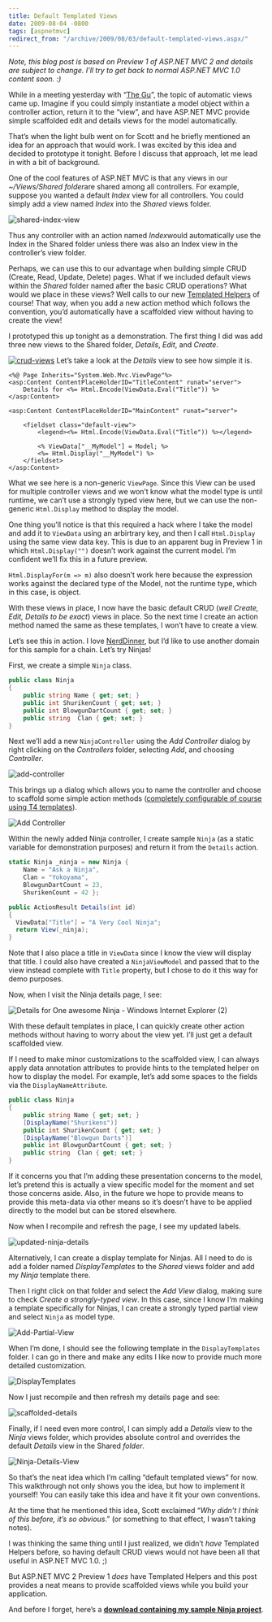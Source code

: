 ```yaml
---
title: Default Templated Views
date: 2009-08-04 -0800
tags: [aspnetmvc]
redirect_from: "/archive/2009/08/03/default-templated-views.aspx/"
---
```


*Note, this blog post is based on Preview 1 of ASP.NET MVC 2 and details
are subject to change. I’ll try to get back to normal ASP.NET MVC 1.0
content soon. :)*

While in a meeting yesterday with “[The
Gu](http://weblogs.asp.net/scottgu/ "Scott Guthrie's Blog")”, the topic
of automatic views came up. Imagine if you could simply instantiate a
model object within a controller action, return it to the “view”, and
have ASP.NET MVC provide simple scaffolded edit and details views for
the model automatically.

That’s when the light bulb went on for Scott and he briefly mentioned an
idea for an approach that would work. I was excited by this idea and
decided to prototype it tonight. Before I discuss that approach, let me
lead in with a bit of background.

One of the cool features of ASP.NET MVC is that any views in our
*\~/Views/Shared folder*are shared among all controllers. For example,
suppose you wanted a default *Index* view for all controllers. You could
simply add a view named *Index* into the *Shared* views folder.

![shared-index-view](https://haacked.com/images/haacked_com/WindowsLiveWriter/DefaultViewsforASP.NETMVC2_13B12/shared-index-view_3.png "shared-index-view")

Thus any controller with an action named *Index*would automatically use
the Index in the Shared folder unless there was also an Index view in
the controller’s view folder.

Perhaps, we can use this to our advantage when building simple CRUD
(Create, Read, Update, Delete) pages. What if we included default views
within the *Shared* folder named after the basic CRUD operations? What
would we place in these views? Well calls to our new [Templated
Helpers](http://msdn.microsoft.com/en-us/library/ee308450(VS.100).aspx "Templated Helpers on MSDN")
of course! That way, when you add a new action method which follows the
convention, you’d automatically have a scaffolded view without having to
create the view!

I prototyped this up tonight as a demonstration. The first thing I did
was add three new views to the Shared folder, *Details*, *Edit*, and
*Create*.

[![crud-views](https://haacked.com/images/haacked_com/WindowsLiveWriter/DefaultViewsforASP.NETMVC2_13B12/crud-views_thumb.png "crud-views")](https://haacked.com/images/haacked_com/WindowsLiveWriter/DefaultViewsforASP.NETMVC2_13B12/crud-views_2.png)
Let’s take a look at the *Details* view to see how simple it is.

```aspx-cs
<%@ Page Inherits="System.Web.Mvc.ViewPage"%>
<asp:Content ContentPlaceHolderID="TitleContent" runat="server">
    Details for <%= Html.Encode(ViewData.Eval("Title")) %>
</asp:Content>

<asp:Content ContentPlaceHolderID="MainContent" runat="server">

    <fieldset class="default-view">
        <legend><%= Html.Encode(ViewData.Eval("Title")) %></legend>
    
        <% ViewData["__MyModel"] = Model; %>
        <%= Html.Display("__MyModel") %>
    </fieldset>
</asp:Content>
```

What we see here is a non-generic `ViewPage`. Since this View can be
used for multiple controller views and we won’t know what the model type
is until runtime, we can’t use a strongly typed view here, but we can
use the non-generic `Html.Display` method to display the model.

One thing you’ll notice is that this required a hack where I take the
model and add it to `ViewData` using an arbirtrary key, and then I call
`Html.Display` using the same view data key. This is due to an apparent
bug in Preview 1 in which `Html.Display("")` doesn’t work against the
current model. I’m confident we’ll fix this in a future preview.

`Html.DisplayFor(m => m)` also doesn’t work here because the expression
works against the declared type of the Model, not the runtime type,
which in this case, is object.

With these views in place, I now have the basic default CRUD (*well
Create, Edit, Details to be exact*) views in place. So the next time I
create an action method named the same as these templates, I won’t have
to create a view.

Let’s see this in action. I love
[NerdDinner](http://nerddinner.codeplex.com/ "NerdDinner on CodePlex"),
but I’d like to use another domain for this sample for a chain. Let’s
try Ninjas!

First, we create a simple `Ninja` class.

```csharp
public class Ninja
{
    public string Name { get; set; }
    public int ShurikenCount { get; set; }
    public int BlowgunDartCount { get; set; }
    public string  Clan { get; set; }
}
```

Next we’ll add a new `NinjaController` using the *Add Controller* dialog
by right clicking on the *Controllers* folder, selecting *Add*, and
choosing *Controller*.

![add-controller](https://haacked.com/images/haacked_com/WindowsLiveWriter/DefaultViewsforASP.NETMVC2_13B12/add-controller_5.png "add-controller")

This brings up a dialog which allows you to name the controller and
choose to scaffold some simple action methods ([completely configurable
of course using T4
templates](https://haacked.com/archive/2009/01/31/t4-templates-in-asp.net-mvc.aspx "T4 Templates in ASP.NET MVC")).

![Add
Controller](https://haacked.com/images/haacked_com/WindowsLiveWriter/DefaultViewsforASP.NETMVC2_13B12/Add%20Controller_3.png "Add Controller")

Within the newly added Ninja controller, I create sample `Ninja` (as a
static variable for demonstration purposes) and return it from the
`Details` action.

```csharp
static Ninja _ninja = new Ninja { 
    Name = "Ask a Ninja", 
    Clan = "Yokoyama", 
    BlowgunDartCount = 23, 
    ShurikenCount = 42 };

public ActionResult Details(int id)
{
  ViewData["Title"] = "A Very Cool Ninja";
  return View(_ninja);
}
```

Note that I also place a title in `ViewData` since I know the view will
display that title. I could also have created a `NinjaViewModel` and
passed that to the view instead complete with `Title` property, but I
chose to do it this way for demo purposes.

Now, when I visit the Ninja details page, I see:

![Details for One awesome Ninja - Windows Internet Explorer
(2)](https://haacked.com/images/haacked_com/WindowsLiveWriter/DefaultViewsforASP.NETMVC2_13B12/Details%20for%20One%20awesome%20Ninja%20-%20Windows%20Internet%20Explorer%20(2)_3.png "Details for One awesome Ninja - Windows Internet Explorer (2)")

With these default templates in place, I can quickly create other action
methods without having to worry about the view yet. I’ll just get a
default scaffolded view.

If I need to make minor customizations to the scaffolded view, I can
always apply data annotation attributes to provide hints to the
templated helper on how to display the model. For example, let’s add
some spaces to the fields via the `DisplayNameAttribute`.

```csharp
public class Ninja
{
    public string Name { get; set; }
    [DisplayName("Shurikens")]
    public int ShurikenCount { get; set; }
    [DisplayName("Blowgun Darts")]
    public int BlowgunDartCount { get; set; }
    public string  Clan { get; set; }
}
```

If it concerns you that I’m adding these presentation concerns to the
model, let’s pretend this is actually a view specific model for the
moment and set those concerns aside. Also, in the future we hope to
provide means to provide this meta-data via other means so it’s doesn’t
have to be applied directly to the model but can be stored elsewhere.

Now when I recompile and refresh the page, I see my updated labels.

![updated-ninja-details](https://haacked.com/images/haacked_com/WindowsLiveWriter/DefaultViewsforASP.NETMVC2_13B12/updated-ninja-details_6.png "updated-ninja-details")

Alternatively, I can create a display template for Ninjas. All I need to
do is add a folder named *DisplayTemplates* to the *Shared* views folder
and add my *Ninja* template there.

Then I right click on that folder and select the *Add View* dialog,
making sure to check *Create a strongly-typed view*. In this case, since
I know I’m making a template specifically for Ninjas, I can create a
strongly typed partial view and select `Ninja` as model type.

![Add-Partial-View](https://haacked.com/images/haacked_com/WindowsLiveWriter/DefaultViewsforASP.NETMVC2_13B12/Add-Partial-View_3.png "Add-Partial-View")

When I’m done, I should see the following template in the
`DisplayTemplates` folder. I can go in there and make any edits I like
now to provide much more detailed customization.

![DisplayTemplates](https://haacked.com/images/haacked_com/WindowsLiveWriter/DefaultViewsforASP.NETMVC2_13B12/DisplayTemplates_3.png "DisplayTemplates")

Now I just recompile and then refresh my details page and see:

![scaffolded-details](https://haacked.com/images/haacked_com/WindowsLiveWriter/DefaultViewsforASP.NETMVC2_13B12/scaffolded-details_6.png "scaffolded-details")

Finally, if I need even more control, I can simply add a *Details* view
to the *Ninja* views folder, which provides absolute control and
overrides the default *Details* view in the Shared *folder*.

![Ninja-Details-View](https://haacked.com/images/haacked_com/WindowsLiveWriter/DefaultViewsforASP.NETMVC2_13B12/Ninja-Details-View_3.png "Ninja-Details-View")

So that’s the neat idea which I’m calling “default templated views” for
now. This walkthrough not only shows you the idea, but how to implement
it yourself! You can easily take this idea and have it fit your own
conventions.

At the time that he mentioned this idea, Scott exclaimed “*Why didn’t I
think of this before, it’s so obvious*.” (or something to that effect, I
wasn’t taking notes).

I was thinking the same thing until I just realized, we didn’t *have*
Templated Helpers before, so having default CRUD views would not have
been all that useful in ASP.NET MVC 1.0. ;)

But ASP.NET MVC 2 Preview 1 *does* have Templated Helpers and this post
provides a neat means to provide scaffolded views while you build your
application.

And before I forget, here’s a [**download containing my sample Ninja
project**](https://haacked.com/code/DefaultViewsDemo.zip "Default Views Demo").

